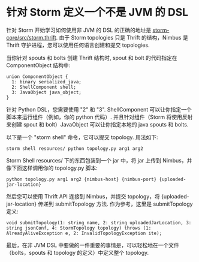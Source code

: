# 针对 Storm 定义一个不是 JVM 的 DSL

针对 Storm 开始学习如何使用非 JVM 的 DSL 的正确的地址是 [storm-core/src/storm.thrift](http://github.com/apache/storm/blob/master%0A/storm-core/src/storm.thrift). 由于 Storm topologies 只是 Thrift 的结构，Nimbus 是 Thrift 守护进程，您可以使用任何语言创建和提交 topologies.

当你针对 spouts 和 bolts 创建 Thrift 结构时, spout 和 bolt 的代码指定在 ComponentObject 结构中:

```
union ComponentObject {
  1: binary serialized_java;
  2: ShellComponent shell;
  3: JavaObject java_object;
} 
```

针对 Python DSL，您需要使用 "2" 和 "3". ShellComponent 可以让你指定一个脚本来运行组件（例如，你的 python 代码）. 并且针对组件（Storm 将使用反射来创建 spout 和 bolt）JavaObject 可以让你指定本地的 java spouts 和 bolts.

以下是一个 "storm shell" 命令，它可以提交 topology. 用法如下:

```
storm shell resources/ python topology.py arg1 arg2 
```

Storm Shell resources/ 下的东西包装到一个 jar 中，将 jar 上传到 Nimbus，并像下面这样调用你的 topology.py 脚本:

```
python topology.py arg1 arg2 {nimbus-host} {nimbus-port} {uploaded-jar-location} 
```

然后您可以使用 Thrift API 连接到 Nimbus，并提交 topology，将 {uploaded-jar-location} 传递到 submitTopology 方法. 作为参考，这里是 submitTopology 定义:

```
void submitTopology(1: string name, 2: string uploadedJarLocation, 3: string jsonConf, 4: StormTopology topology) throws (1: AlreadyAliveException e, 2: InvalidTopologyException ite); 
```

最后，在非 JVM DSL 中要做的一件重要的事情是，可以轻松地在一个文件（bolts，spouts 和 topology 的定义）中定义整个 topology.